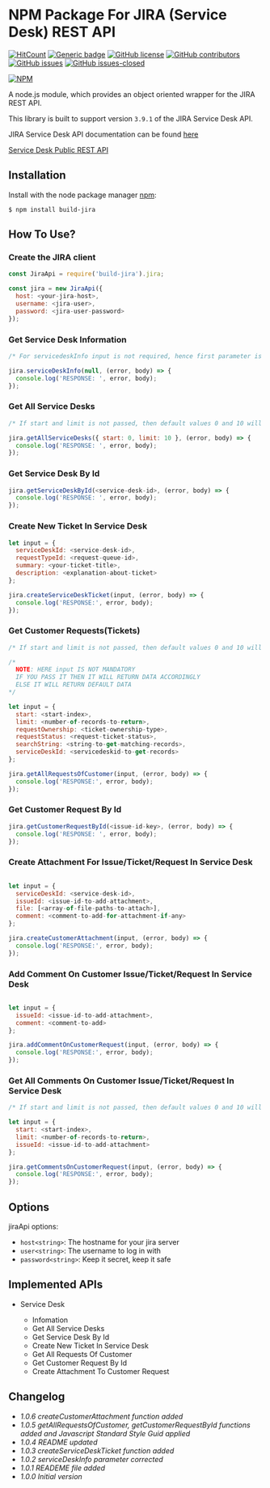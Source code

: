# NPM Package For JIRA (Service Desk) REST API

<!-- [![Build Status](https://travis-ci.org/Chetan07j/build-jira.svg?branch=master)](https://travis-ci.org/Chetan07j/build-jira) -->
[![HitCount](http://hits.dwyl.io/chetan07j/build-jira.svg)](http://hits.dwyl.io/chetan07j/build-jira)
[![Generic badge](https://img.shields.io/badge/code%20style-standard-brightgreen.svg)](https://standardjs.com)
[![GitHub license](https://img.shields.io/github/license/chetan07j/build-jira.svg)](https://github.com/Chetan07j/build-jira/blob/master/LICENSE)
[![GitHub contributors](https://img.shields.io/github/contributors/chetan07j/build-jira.svg)](https://github.com/Chetan07j/build-jira/graphs/contributors/)
[![GitHub issues](https://img.shields.io/github/issues/chetan07j/build-jira.svg)](https://github.com/Chetan07j/build-jira/issues/)
[![GitHub issues-closed](https://img.shields.io/github/issues-closed/chetan07j/build-jira.svg)](https://github.com/Chetan07j/build-jira/issues?q=is%3Aissue+is%3Aclosed)

[![NPM](https://nodei.co/npm/build-jira.png?downloads=true&downloadRank=true&stars=true)](https://nodei.co/npm/build-jira/)

A node.js module, which provides an object oriented wrapper for the JIRA REST API.

This library is built to support version `3.9.1` of the JIRA Service Desk API.

JIRA Service Desk API documentation can be found [here](https://docs.atlassian.com/jira-servicedesk/REST/3.9.1/)

[Service Desk Public REST API](https://developer.atlassian.com/cloud/jira/service-desk/rest/)

<!-- This package is written using [Javascript Standard Style](https://standardjs.com/rules.html) -->

## Installation

Install with the node package manager [npm](http://npmjs.org):

```shell
$ npm install build-jira
```

## How To Use?

### Create the JIRA client

```javascript
const JiraApi = require('build-jira').jira;

const jira = new JiraApi({
  host: <your-jira-host>,
  username: <jira-user>,
  password: <jira-user-password>
});
```

### Get Service Desk Information

```javascript
/* For servicedeskInfo input is not required, hence first parameter is null in this call. */

jira.serviceDeskInfo(null, (error, body) => {
  console.log('RESPONSE: ', error, body);
});
```

### Get All Service Desks

```javascript
/* If start and limit is not passed, then default values 0 and 10 will get applied respectively */

jira.getAllServiceDesks({ start: 0, limit: 10 }, (error, body) => {
  console.log('RESPONSE: ', error, body);
});
```

### Get Service Desk By Id

```javascript
jira.getServiceDeskById(<service-desk-id>, (error, body) => {
  console.log('RESPONSE: ', error, body);
});
```

### Create New Ticket In Service Desk

```javascript
let input = {
  serviceDeskId: <service-desk-id>,
  requestTypeId: <request-queue-id>,
  summary: <your-ticket-title>,
  description: <explanation-about-ticket>
};

jira.createServiceDeskTicket(input, (error, body) => {
  console.log('RESPONSE:', error, body);
});
```

### Get Customer Requests(Tickets)

```javascript
/* If start and limit is not passed, then default values 0 and 10 will get applied respectively */

/*
  NOTE: HERE input IS NOT MANDATORY
  IF YOU PASS IT THEN IT WILL RETURN DATA ACCORDINGLY
  ELSE IT WILL RETURN DEFAULT DATA
*/

let input = {
  start: <start-index>,
  limit: <number-of-records-to-return>,
  requestOwnership: <ticket-ownership-type>,
  requestStatus: <request-ticket-status>,
  searchString: <string-to-get-matching-records>,
  serviceDeskId: <servicedeskid-to-get-records>
};

jira.getAllRequestsOfCustomer(input, (error, body) => {
  console.log('RESPONSE:', error, body);
});
```

### Get Customer Request By Id

```javascript
jira.getCustomerRequestById(<issue-id-key>, (error, body) => {
  console.log('RESPONSE: ', error, body);
});
```

### Create Attachment For Issue/Ticket/Request In Service Desk

```javascript

let input = {
  serviceDeskId: <service-desk-id>,
  issueId: <issue-id-to-add-attachment>,
  file: [<array-of-file-paths-to-attach>],
  comment: <comment-to-add-for-attachment-if-any>
};

jira.createCustomerAttachment(input, (error, body) => {
  console.log('RESPONSE:', error, body);
});
```

### Add Comment On Customer Issue/Ticket/Request In Service Desk

```javascript

let input = {
  issueId: <issue-id-to-add-attachment>,
  comment: <comment-to-add>
};

jira.addCommentOnCustomerRequest(input, (error, body) => {
  console.log('RESPONSE:', error, body);
});
```

### Get All Comments On Customer Issue/Ticket/Request In Service Desk

```javascript
/* If start and limit is not passed, then default values 0 and 10 will get applied respectively */

let input = {
  start: <start-index>,
  limit: <number-of-records-to-return>,
  issueId: <issue-id-to-add-attachment>
};

jira.getCommentsOnCustomerRequest(input, (error, body) => {
  console.log('RESPONSE:', error, body);
});
```

## Options

jiraApi options: <!-- * `protocol<string>`: Typically 'http:' or 'https:' -->

- `host<string>`: The hostname for your jira server
- `user<string>`: The username to log in with
- `password<string>`: Keep it secret, keep it safe

## Implemented APIs

- Service Desk

  - Infomation
  - Get All Service Desks
  - Get Service Desk By Id
  - Create New Ticket In Service Desk
  - Get All Requests Of Customer
  - Get Customer Request By Id
  - Create Attachment To Customer Request

## Changelog

- _1.0.6 createCustomerAttachment function added_
- _1.0.5 getAllRequestsOfCustomer, getCustomerRequestById functions added and Javascript Standard Style Guid applied_
- _1.0.4 README updated_
- _1.0.3 createServiceDeskTicket function added_
- _1.0.2 serviceDeskInfo parameter corrected_
- _1.0.1 READEME file added_
- _1.0.0 Initial version_
